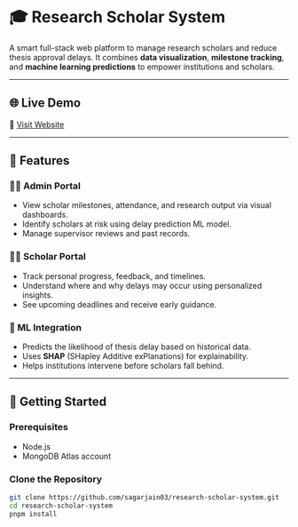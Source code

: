 # 🎓 Research Scholar System

A smart full-stack web platform to manage research scholars and reduce thesis approval delays. It combines **data visualization**, **milestone tracking**, and **machine learning predictions** to empower institutions and scholars.

---

## 🌐 Live Demo

🔗 [Visit Website](https://research-scholar-system.vercel.app/)

---

## 📌 Features

### 👨‍💼 Admin Portal
- View scholar milestones, attendance, and research output via visual dashboards.
- Identify scholars at risk using delay prediction ML model.
- Manage supervisor reviews and past records.

### 👩‍🎓 Scholar Portal
- Track personal progress, feedback, and timelines.
- Understand where and why delays may occur using personalized insights.
- See upcoming deadlines and receive early guidance.

### 🤖 ML Integration
- Predicts the likelihood of thesis delay based on historical data.
- Uses **SHAP** (SHapley Additive exPlanations) for explainability.
- Helps institutions intervene before scholars fall behind.

---

## 🚀 Getting Started

### Prerequisites
- Node.js
- MongoDB Atlas account

### Clone the Repository

```bash
git clone https://github.com/sagarjain03/research-scholar-system.git
cd research-scholar-system
pnpm install 
